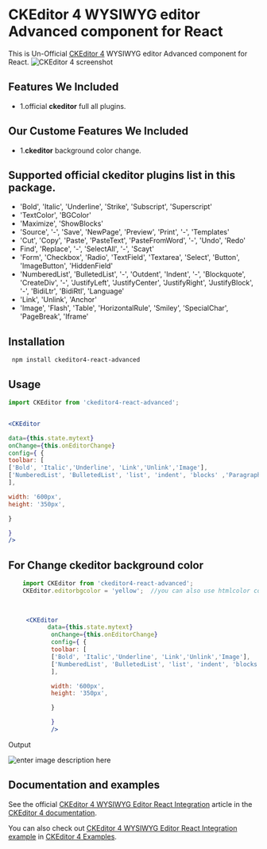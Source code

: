 

# CKEditor 4 WYSIWYG editor Advanced component for React

This is Un-Official [CKEditor 4](https://ckeditor.com/ckeditor-4/) WYSIWYG editor Advanced component for React.
![CKEditor 4 screenshot](https://ckeditor.com/assets/images/composition/ckeditor-4/full-of-features-c534695af8.png)

## Features We Included

 - 1.official **ckeditor** full all plugins.

## Our Custome Features We Included

 - 1.**ckeditor** background color change.
  
## Supported  official **ckeditor** plugins list in this package.
- 'Bold', 'Italic', 'Underline', 'Strike', 'Subscript', 'Superscript'
-  'TextColor', 'BGColor'
- 'Maximize', 'ShowBlocks' 
- 'Source', '-', 'Save', 'NewPage', 'Preview', 'Print', '-', 'Templates' 
- 'Cut', 'Copy', 'Paste', 'PasteText', 'PasteFromWord', '-', 'Undo', 'Redo' 
- Find', 'Replace', '-', 'SelectAll', '-', 'Scayt'
- 'Form', 'Checkbox', 'Radio', 'TextField', 'Textarea', 'Select', 'Button', 'ImageButton', 'HiddenField'
- 'NumberedList', 'BulletedList', '-', 'Outdent', 'Indent', '-', 'Blockquote', 'CreateDiv', '-', 'JustifyLeft', 'JustifyCenter',    'JustifyRight', 'JustifyBlock', '-', 'BidiLtr', 'BidiRtl', 'Language'
- 'Link', 'Unlink', 'Anchor' 
- 'Image', 'Flash', 'Table', 'HorizontalRule', 'Smiley', 'SpecialChar', 'PageBreak', 'Iframe'

## Installation

     npm install ckeditor4-react-advanced




## Usage

```jsx
import CKEditor from 'ckeditor4-react-advanced';


<CKEditor

data={this.state.mytext}
onChange={this.onEditorChange}
config={ {
toolbar: [
['Bold', 'Italic','Underline', 'Link','Unlink','Image'],
['NumberedList', 'BulletedList', 'list', 'indent', 'blocks' ,'Paragraph' ]
],

width: '600px',
height: '350px',

}

}
/>
```

## For Change ckeditor background color
```jsx
    import CKEditor from 'ckeditor4-react-advanced';
	CKEditor.editorbgcolor = 'yellow';  //you can also use htmlcolor code like #fff000

		
			
     <CKEditor
           data={this.state.mytext}
			onChange={this.onEditorChange}
			config={ {
			toolbar: [
			['Bold', 'Italic','Underline', 'Link','Unlink','Image'],
			['NumberedList', 'BulletedList', 'list', 'indent', 'blocks' ,'Paragraph' ]
			],

			width: '600px',
			height: '350px',

			}

			}
			/>
```


 Output

![enter image description here](https://lh3.googleusercontent.com/9kIjbGRj__mFflZJUcqAChNdk3MU6lHXfB8h6CaS_yKXPjGT2KWX5xaOqlyyZsUXFBpB3ZofFi8TIcu9TgMhwM-1uvk636m-lrO_nKXwY2K3MgCJA_5anHr3OmFljckBb3EIYkXlbSDOhr2SroDJX757F1i6gM22jxlgGKQmKcIbJyXoIhR7TBPcFzIFsNS-02HVtKklaJrIHilmz8kZy68FJvvokE7FDxq5tKGifJA3FzLSiIkkG4wJ2QgV1uACIqkD6li7NP8Fylvq9qjIPO_K_J6VorylsJOz6MgxuTphJ3KIkKMnV5mdYY-5_JJE4gRZGosd4gOWHC0XAkv0t63bsme0UjmXzTKcoBZDosoK_CR-LBDdBSbeFmbkqEuTndcswPXZhk-PnJ5p3X6eyOXOVzaBKbcUZzC06whChxVL_Ma4MHyAbcUvD6MX1Gd1hgXRWHqGD-VxL55Z7F6jU2xpb4s03egRYJE2_D4Qk5XA-dgayInaG7jDfxcf-yZ9Wb1tZdmWcHu_xsIeHhqRsY7cyvuEo-vAsLiSvtn7CkfYRE9HElRuVqnBueKLmVNY4BTuSwL2orWtwnCbCwT3uKh4A4KFas-eoEHjJ92umvnFNy-QTSrXAvS8sWU_xZfcRY4r9alQA-eVEex3jqfLn0GzESyBUrwHa4wiPmHgcNTbzvDtHn0haoJ6e1nQsA=w606-h427-no?authuser=0)



## Documentation and examples

See the official [CKEditor 4 WYSIWYG Editor React Integration](https://ckeditor.com/docs/ckeditor4/latest/guide/dev_react.html) article in the [CKEditor 4 documentation](https://ckeditor.com/docs/ckeditor4/latest).

You can also check out [CKEditor 4 WYSIWYG Editor React Integration example](https://ckeditor.com/docs/ckeditor4/latest/examples/react.html) in [CKEditor 4 Examples](https://ckeditor.com/docs/ckeditor4/latest/examples/).

